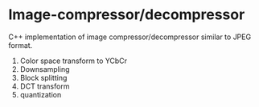 # Image-compressor/decompressor
C++ implementation of image compressor/decompressor similar to JPEG format. 
1. Color space transform to YCbCr
2. Downsampling
3. Block splitting
4. DCT transform
5. quantization






